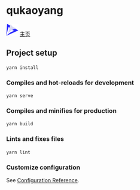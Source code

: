 # qukaoyang

![icons](public/img/icons/favicon-32x32.png)
[主页](https://xmoli.github.io/qukaoyan)

## Project setup
```
yarn install
```

### Compiles and hot-reloads for development
```
yarn serve
```

### Compiles and minifies for production
```
yarn build
```

### Lints and fixes files
```
yarn lint
```

### Customize configuration
See [Configuration Reference](https://cli.vuejs.org/config/).
